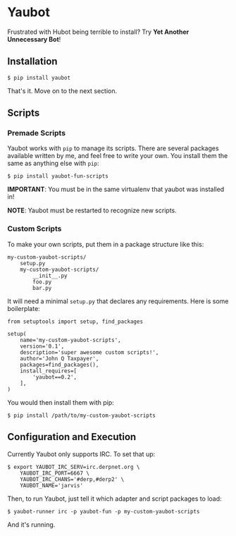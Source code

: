 # Yaubot

Frustrated with Hubot being terrible to install? Try **Yet Another Unnecessary Bot**!

## Installation

    $ pip install yaubot

That's it. Move on to the next section.

## Scripts

### Premade Scripts

Yaubot works with `pip` to manage its scripts. There are several packages available written by me, and feel free to write your own. You install them the same as anything else with `pip`:

    $ pip install yaubot-fun-scripts

**IMPORTANT**: You must be in the same virtualenv that yaubot was installed in!

**NOTE**: Yaubot must be restarted to recognize new scripts.

### Custom Scripts

To make your own scripts, put them in a package structure like this:

    my-custom-yaubot-scripts/
        setup.py
        my-custom-yaubot-scripts/
            __init__.py
            foo.py
            bar.py

It will need a minimal `setup.py` that declares any requirements. Here is some boilerplate:

    from setuptools import setup, find_packages

    setup(
        name='my-custom-yaubot-scripts',
        version='0.1',
        description='super awesome custom scripts!',
        author='John Q Taxpayer',
        packages=find_packages(),
        install_requires=[
            'yaubot==0.2',
        ],
    )

You would then install them with pip:

    $ pip install /path/to/my-custom-yaubot-scripts

## Configuration and Execution

Currently Yaubot only supports IRC. To set that up:

    $ export YAUBOT_IRC_SERV=irc.derpnet.org \
        YAUBOT_IRC_PORT=6667 \
        YAUBOT_IRC_CHANS='#derp,#derp2' \
        YAUBOT_NAME='jarvis'

Then, to run Yaubot, just tell it which adapter and script packages to load:

    $ yaubot-runner irc -p yaubot-fun -p my-custom-yaubot-scripts

And it's running.

